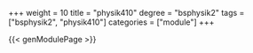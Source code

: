 +++
weight = 10
title = "physik410"
degree = "bsphysik2"
tags = ["bsphysik2", "physik410"]
categories = ["module"]
+++

{{< genModulePage >}}
